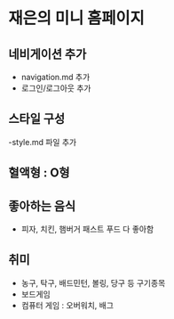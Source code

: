 # 재은의 미니 홈페이지

## 네비게이션 추가

- navigation.md 추가
- 로그인/로그아웃 추가

## 스타일 구성

-style.md 파일 추가

## 혈액형 : O형

## 좋아하는 음식

- 피자, 치킨, 햄버거 패스트 푸드 다 좋아함

## 취미

- 농구, 탁구, 배드민턴, 볼링, 당구 등 구기종목
- 보드게임
- 컴퓨터 게임 : 오버워치, 배그
